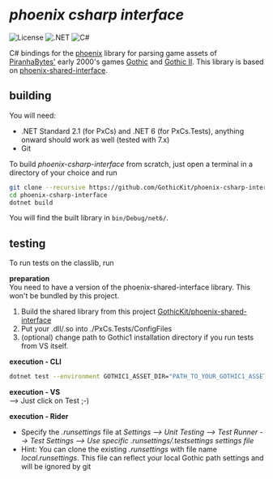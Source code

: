# _phoenix csharp interface_

![License](https://img.shields.io/github/license/GothicKit/phoenix-java-interface?label=License&color=important)
![.NET](https://img.shields.io/static/v1?label=.NET+Standard&message=2.1&color=informational)
![C#](https://img.shields.io/static/v1?label=C%23&message=8&color=informational)

C# bindings for the [phoenix](https://github.com/lmichaelis/phoenix) library for parsing game assets of
[PiranhaBytes'](https://www.piranha-bytes.com/) early 2000's games [Gothic](https://en.wikipedia.org/wiki/Gothic_(video_game))
and [Gothic II](https://en.wikipedia.org/wiki/Gothic_II). This library is based on [phoenix-shared-interface](https://github.com/GothicKit/phoenix-shared-interface).

## building

You will need:

* .NET Standard 2.1 (for PxCs) and .NET 6 (for PxCs.Tests), anything onward should work as well (tested with 7.x)
* Git

To build _phoenix-csharp-interface_ from scratch, just open a terminal in a directory of your choice and run

```bash
git clone --recursive https://github.com/GothicKit/phoenix-csharp-interface
cd phoenix-csharp-interface
dotnet build
```

You will find the built library in `bin/Debug/net6/`.


## testing


To run tests on the classlib, run

**preparation**  
You need to have a version of the phoenix-shared-interface library. This won't be bundled by this project.
1. Build the shared library from this project [GothicKit/phoenix-shared-interface](https://github.com/GothicKit/phoenix-shared-interface)
2. Put your .dll/.so into ./PxCs.Tests/ConfigFiles
3. (optional) change path to Gothic1 installation directory if you run tests from VS itself.


**execution - CLI**  
```sh
dotnet test --environment GOTHIC1_ASSET_DIR="PATH_TO_YOUR_GOTHIC1_ASSETS_ROOT_FOLDER"
```

**execution - VS**  
--> Just click on Test ;-)

**execution - Rider**
* Specify the _.runsettings_ file at _Settings --> Unit Testing --> Test Runner --> Test Settings --> Use specific .runsettings/.testsettings settings file_
* Hint: You can clone the existing _.runsettings_ with file name _local.runsettings_. This file can reflect your local Gothic path settings and will be ignored by git